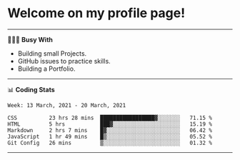 # Welcome on my profile page!
<!-- print(("dralla"[::-1]+"s").capitalize()) -->

---
👨🏻‍💻 **Busy With**
* Building small Projects.
* GitHub issues to practice skills.
* Building a Portfolio.

---
📊 **Coding Stats**
<!--START_SECTION:waka-->
```text
Week: 13 March, 2021 - 20 March, 2021

CSS          23 hrs 28 mins  █████████████████▓░░░░░░░   71.15 % 
HTML         5 hrs           ███▓░░░░░░░░░░░░░░░░░░░░░   15.19 % 
Markdown     2 hrs 7 mins    █▓░░░░░░░░░░░░░░░░░░░░░░░   06.42 % 
JavaScript   1 hr 49 mins    █▒░░░░░░░░░░░░░░░░░░░░░░░   05.52 % 
Git Config   26 mins         ▒░░░░░░░░░░░░░░░░░░░░░░░░   01.32 % 
```
<!--END_SECTION:waka-->

---
